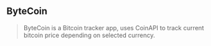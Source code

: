 
## ByteCoin

> ByteCoin is a Bitcoin tracker app, uses CoinAPI to track current bitcoin price depending on selected currency.
